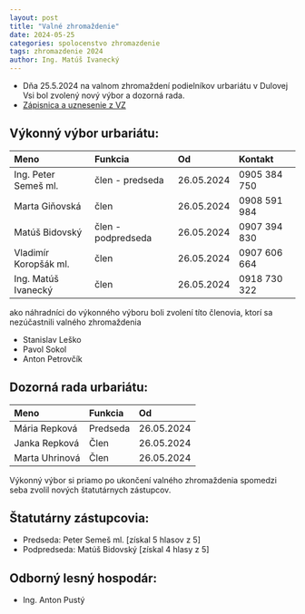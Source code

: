 ```yaml
---
layout: post
title: "Valné zhromaždenie"
date: 2024-05-25
categories: spolocenstvo zhromazdenie
tags: zhromazdenie 2024
author: Ing. Matúš Ivanecký
---
```

- Dňa 25.5.2024 na valnom zhromaždení podielníkov urbariátu v Dulovej Vsi bol zvolený nový výbor a dozorná rada.
- [Zápisnica a uznesenie z VZ](https://drive.google.com/drive/folders/1WViJzAvt_b4kK8qIZ7vzys79xCvk5Jzv?usp=drive_link)
  

## Výkonný výbor urbariátu:

|Meno|Funkcia|Od|Kontakt|
|:-------------|:------------------|:------|:------|
|Ing. Peter Semeš ml. |člen - predseda|26.05.2024|0905 384 750| 
|Marta Giňovská |člen|26.05.2024|0908 591 984| 
|Matúš Bidovský |člen - podpredseda|26.05.2024| 0907 394 830|
|Vladimír Koropšák ml.|člen|26.05.2024|0907 606 664| 
|Ing. Matúš Ivanecký |člen|26.05.2024|0918 730 322| 

ako náhradníci do výkonného výboru boli zvolení títo členovia, ktorí sa nezúčastnili valného zhromaždenia
- Stanislav Leško
- Pavol Sokol
- Anton Petrovčík

## Dozorná rada urbariátu:

|Meno|Funkcia| Od|
|:-------------|:------------------|:------|
| Mária Repková |Predseda|26.05.2024| 
|Janka Repková|Člen|26.05.2024			
|Marta Uhrinová|Člen|26.05.2024

Výkonný výbor si priamo po ukončení valného zhromaždenia spomedzi seba zvolil nových štatutárnych zástupcov.

## Štatutárny zástupcovia:
- Predseda: Peter Semeš ml. [získal 5 hlasov z 5] 
- Podpredseda: Matúš Bidovský [získal 4 hlasy z 5]

 
## Odborný lesný hospodár: 
- Ing. Anton Pustý

